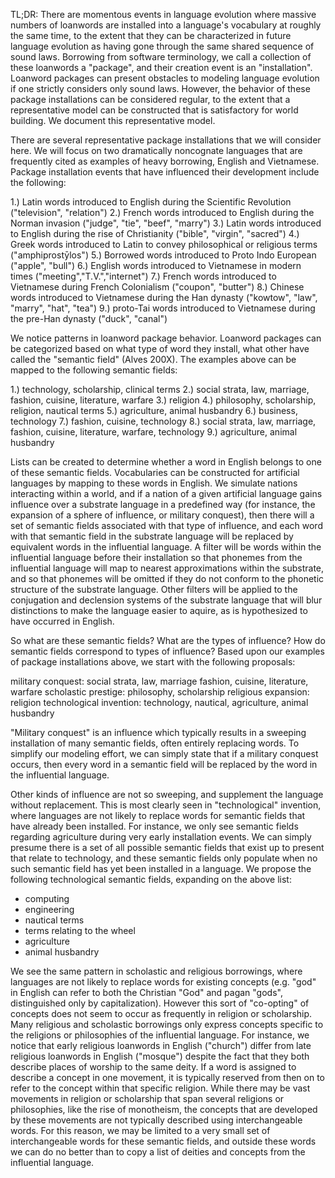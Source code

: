 TL;DR: There are momentous events in language evolution where massive numbers of loanwords are installed into a language's vocabulary at roughly the same time, to the extent that they can be characterized in future language evolution as having gone through the same shared sequence of sound laws. Borrowing from software terminology, we call a collection of these loanwords a "package", and their creation event is an "installation". Loanword packages can present obstacles to modeling language evolution if one strictly considers only sound laws. However, the behavior of these package installations can be considered regular, to the extent that a representative model can be constructed that is satisfactory for world building. We document this representative model. 

There are several representative package installations that we will consider here. We will focus on two dramatically noncognate languages that are frequently cited as examples of heavy borrowing, English and Vietnamese. Package installation events that have influenced their development include the following:

1.) Latin words introduced to English during the Scientific Revolution ("television", "relation")
2.) French words introduced to English during the Norman invasion ("judge", "tie", "beef", "marry")
3.) Latin words introduced to English during the rise of Christianity ("bible", "virgin", "sacred")
4.) Greek words introduced to Latin to convey philosophical or religious terms ("amphiprostȳlos")
5.) Borrowed words introduced to Proto Indo European ("apple", "bull")
6.) English words introduced to Vietnamese in modern times ("meeting","T.V.","internet")
7.) French words introduced to Vietnamese during French Colonialism ("coupon", "butter")
8.) Chinese words introduced to Vietnamese during the Han dynasty ("kowtow", "law", "marry", "hat", "tea")
9.) proto-Tai words introduced to Vietnamese during the pre-Han dynasty ("duck", "canal")

We notice patterns in loanword package behavior. Loanword packages can be categorized based on what type of word they install, what other have called the "semantic field" (Alves 200X). The examples above can be mapped to the following semantic fields:

1.) technology, scholarship, clinical terms
2.) social strata, law, marriage, fashion, cuisine, literature, warfare
3.) religion
4.) philosophy, scholarship, religion, nautical terms
5.) agriculture, animal husbandry
6.) business, technology
7.) fashion, cuisine, technology
8.) social strata, law, marriage, fashion, cuisine, literature, warfare, technology
9.) agriculture, animal husbandry

Lists can be created to determine whether a word in English belongs to one of these semantic fields. Vocabularies can be constructed for artificial languages by mapping to these words in English. We simulate nations interacting within a world, and if a nation of a given artificial language gains influence over a substrate language in a predefined way (for instance, the expansion of a sphere of influence, or military conquest), then there will a set of semantic fields associated with that type of influence, and each word with that semantic field in the substrate language will be replaced by equivalent words in the influential language. A filter will be words within the influential language before their installation so that phonemes from the influential language will map to nearest approximations within the substrate, and so that phonemes will be omitted if they do not conform to the phonetic structure of the substrate language. Other filters will be applied to the conjugation and declension systems of the substrate language that will blur distinctions to make the language easier to aquire, as is hypothesized to have occurred in English. 

So what are these semantic fields? What are the types of influence? How do semantic fields correspond to types of influence? Based upon our examples of package installations above, we start with the following proposals:

military conquest:  	social strata, law, marriage fashion, cuisine, literature, warfare
scholastic prestige: 	philosophy, scholarship
religious expansion: 	religion
technological invention: technology, nautical, agriculture, animal husbandry

"Military conquest" is an influence which typically results in a sweeping installation of many semantic fields, often entirely replacing words. To simplify our modeling effort, we can simply state that if a military conquest occurs, then every word in a semantic field will be replaced by the word in the influential language.

Other kinds of influence are not so sweeping, and supplement the language without replacement. This is most clearly seen in "technological" invention, where languages are not likely to replace words for semantic fields that have already been installed. For instance, we only see semantic fields regarding agriculture during very early installation events. We can simply presume there is a set of all possible semantic fields that exist up to present that relate to technology, and these semantic fields only populate when no such semantic field has yet been installed in a language. We propose the following technological semantic fields, expanding on the above list:

* computing
* engineering
* nautical terms
* terms relating to the wheel
* agriculture
* animal husbandry

We see the same pattern in scholastic and religious borrowings, where languages are not likely to replace words for existing concepts (e.g. "god" in English can refer to both the Christian "God" and pagan "gods", distinguished only by capitalization). However this sort of "co-opting" of concepts does not seem to occur as frequently in religion or scholarship. Many religious and scholastic borrowings only express concepts specific to the religions or philosophies of the influential language. For instance, we notice that early religious loanwords in English ("church") differ from late religious loanwords in English ("mosque") despite the fact that they both describe places of worship to the same deity. If a word is assigned to describe a concept in one movement, it is typically reserved from then on to refer to the concept within that specific religion. While there may be vast movements in religion or scholarship that span several religions or philosophies, like the rise of monotheism, the concepts that are developed by these movements are not typically described using interchangeable words. For this reason, we may be limited to a very small set of interchangeable words for these semantic fields, and outside these words we can do no better than to copy a list of deities and concepts from the influential language. 

